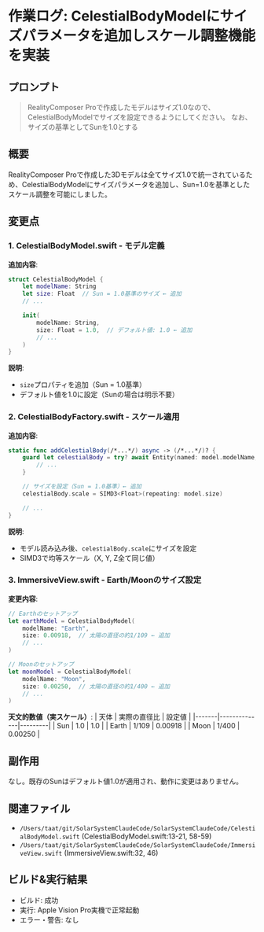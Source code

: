 # 作業ログ: CelestialBodyModelにサイズパラメータを追加しスケール調整機能を実装

## プロンプト

> RealityComposer Proで作成したモデルはサイズ1.0なので、CelestialBodyModelでサイズを設定できるようにしてください。
> なお、サイズの基準としてSunを1.0とする

## 概要

RealityComposer Proで作成した3Dモデルは全てサイズ1.0で統一されているため、CelestialBodyModelにサイズパラメータを追加し、Sun=1.0を基準としたスケール調整を可能にしました。

## 変更点

### 1. CelestialBodyModel.swift - モデル定義

**追加内容**:
```swift
struct CelestialBodyModel {
    let modelName: String
    let size: Float  // Sun = 1.0基準のサイズ ← 追加
    // ...

    init(
        modelName: String,
        size: Float = 1.0,  // デフォルト値: 1.0 ← 追加
        // ...
    )
}
```

**説明**:
- `size`プロパティを追加（Sun = 1.0基準）
- デフォルト値を1.0に設定（Sunの場合は明示不要）

### 2. CelestialBodyFactory.swift - スケール適用

**追加内容**:
```swift
static func addCelestialBody(/*...*/) async -> (/*...*/)? {
    guard let celestialBody = try? await Entity(named: model.modelName, /*...*/) else {
        // ...
    }

    // サイズを設定（Sun = 1.0基準）← 追加
    celestialBody.scale = SIMD3<Float>(repeating: model.size)

    // ...
}
```

**説明**:
- モデル読み込み後、`celestialBody.scale`にサイズを設定
- SIMD3で均等スケール（X, Y, Z全て同じ値）

### 3. ImmersiveView.swift - Earth/Moonのサイズ設定

**変更内容**:
```swift
// Earthのセットアップ
let earthModel = CelestialBodyModel(
    modelName: "Earth",
    size: 0.00918,  // 太陽の直径の約1/109 ← 追加
    // ...
)

// Moonのセットアップ
let moonModel = CelestialBodyModel(
    modelName: "Moon",
    size: 0.00250,  // 太陽の直径の約1/400 ← 追加
    // ...
)
```

**天文的数値（実スケール）**:
| 天体  | 実際の直径比 | 設定値  |
|-------|--------------|---------|
| Sun   | 1.0          | 1.0     |
| Earth | 1/109        | 0.00918 |
| Moon  | 1/400        | 0.00250 |

## 副作用

なし。既存のSunはデフォルト値1.0が適用され、動作に変更はありません。

## 関連ファイル

- `/Users/taat/git/SolarSystemClaudeCode/SolarSystemClaudeCode/CelestialBodyModel.swift` (CelestialBodyModel.swift:13-21, 58-59)
- `/Users/taat/git/SolarSystemClaudeCode/SolarSystemClaudeCode/ImmersiveView.swift` (ImmersiveView.swift:32, 46)

## ビルド&実行結果

- ビルド: 成功
- 実行: Apple Vision Pro実機で正常起動
- エラー・警告: なし
